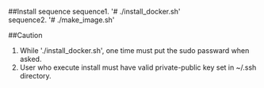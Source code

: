 ##Install sequence
sequence1. '# ./install_docker.sh' <br />
sequence2. '# ./make_image.sh' <br />

##Caution
1. While './install_docker.sh', one time must put the sudo passward when asked. <br />
2. User who execute install must have valid private-public key set in ~/.ssh directory. <br />
